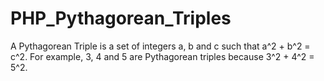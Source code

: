 # PHP_Pythagorean_Triples
A Pythagorean Triple is a set of integers a, b and c such that a^2 + b^2 = c^2. For example, 3, 4 and 5 are Pythagorean triples because 3^2 + 4^2 = 5^2.

